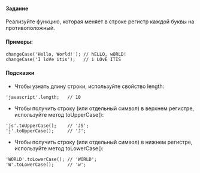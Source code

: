#### Задание

Реализуйте функцию, которая меняет в строке регистр каждой буквы на противоположный.

#### Примеры:

```
changeCase('Hello, World!'); // hELLO, wORLD!
changeCase('I loVe itis');   // i LOvE ITIS
```

#### Подсказки

- Чтобы узнать длину строки, используйте свойство length:

```
'javascript'.length;   // 10
```

- Чтобы получить строку (или отдельный символ) в верхнем регистре, используйте метод
  toUpperCase():

```
'js'.toUpperCase();    // 'JS';
'j'.toUpperCase();     // 'J';
```

- Чтобы получить строку (или отдельный символ) в нижнем регистре, используйте метод
  toLowerCase():

```
'WORLD'.toLowerCase(); // 'WORLD';
'W'.toLowerCase();     // 'w';
```